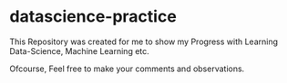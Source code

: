 # datascience-practice

This Repository was created for me to show my Progress with Learning Data-Science, Machine Learning etc.

Ofcourse, Feel free to make your comments and observations.

